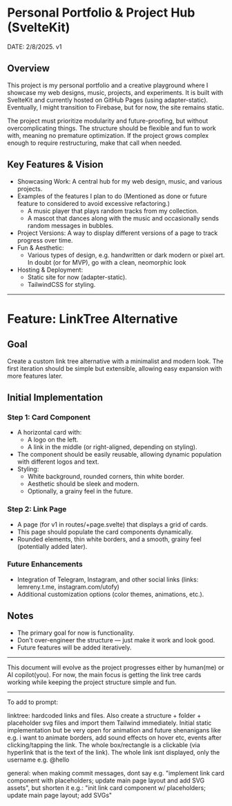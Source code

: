 # Personal Portfolio & Project Hub (SvelteKit)

DATE: 2/8/2025. v1

## Overview

This project is my personal portfolio and a creative playground where I showcase my web designs, music, projects, and experiments. It is built with SvelteKit and currently hosted on GitHub Pages (using adapter-static). Eventually, I might transition to Firebase, but for now, the site remains static.

The project must prioritize modularity and future-proofing, but without overcomplicating things. The structure should be flexible and fun to work with, meaning no premature optimization. If the project grows complex enough to require restructuring, make that call when needed.

## Key Features & Vision

- Showcasing Work: A central hub for my web design, music, and various projects.
- Examples of the features I plan to do (Mentioned as done or future feature to considered to avoid excessive refactoring.)
  - A music player that plays random tracks from my collection.
  - A mascot that dances along with the music and occasionally sends random messages in bubbles.
- Project Versions: A way to display different versions of a page to track progress over time.
- Fun & Aesthetic:
  - Various types of design, e.g. handwritten or dark modern or pixel art. In doubt (or for MVP), go with a clean, neomorphic look
- Hosting & Deployment:
  - Static site for now (adapter-static).
  - TailwindCSS for styling.

---

# Feature: LinkTree Alternative

## Goal

Create a custom link tree alternative with a minimalist and modern look. The first iteration should be simple but extensible, allowing easy expansion with more features later.

## Initial Implementation

### Step 1: Card Component

- A horizontal card with:
  - A logo on the left.
  - A link in the middle (or right-aligned, depending on styling).
- The component should be easily reusable, allowing dynamic population with different logos and text.
- Styling:
  - White background, rounded corners, thin white border.
  - Aesthetic should be sleek and modern.
  - Optionally, a grainy feel in the future.

### Step 2: Link Page

- A page (for v1 in routes/+page.svelte) that displays a grid of cards.
- This page should populate the card components dynamically.
- Rounded elements, thin white borders, and a smooth, grainy feel (potentially added later).

### Future Enhancements

- Integration of Telegram, Instagram, and other social links (links: lemreny.t.me, instagram.com/utofy)
- Additional customization options (color themes, animations, etc.).

## Notes

- The primary goal for now is functionality.
- Don't over-engineer the structure — just make it work and look good.
- Future features will be added iteratively.

---

This document will evolve as the project progresses either by human(me) or AI copilot(you). For now, the main focus is getting the link tree cards working while keeping the project structure simple and fun.

---

To add to prompt:

linktree:
hardcoded links and files. Also create a structure + folder + placeholder svg files and import them
Tailwind immediately. Initial static implementation but be very open for animation and future shenanigans like e.g. i want to animate borders, add sound effects on hover etc, events after clicking/tapping the link. The whole box/rectangle is a clickable (via hyperlink that is the text of the link). The whole link isnt displayed, only the username e.g. @hello

general:
when making commit messages, dont say e.g. "implement link card component with placeholders; update main page layout and add SVG assets", but shorten it e.g.: "init link card component w/ placeholders; update main page layout; add SVGs"
